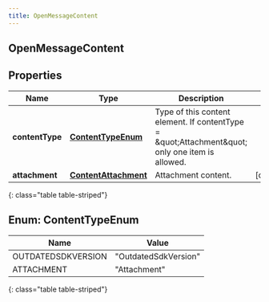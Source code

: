 ```yaml
---
title: OpenMessageContent
---
```


## OpenMessageContent

## Properties

| Name            | Type                                                               | Description                                                                                       | Notes      |
| --------------- | ------------------------------------------------------------------ | ------------------------------------------------------------------------------------------------- | ---------- |
| **contentType** | [**ContentTypeEnum**](#ContentTypeEnum)<!---->                     | Type of this content element. If contentType = \&quot;Attachment\&quot; only one item is allowed. |            |
| **attachment**  | <!----><!---->[**ContentAttachment**](ContentAttachment.md)<!----> | Attachment content.                                                                               | [optional] |

{: class="table table-striped"}

<a name="ContentTypeEnum"></a>

## Enum: ContentTypeEnum

| Name               | Value                          |
| ------------------ | ------------------------------ |
| OUTDATEDSDKVERSION | &quot;OutdatedSdkVersion&quot; |
| ATTACHMENT         | &quot;Attachment&quot;         |

{: class="table table-striped"}
